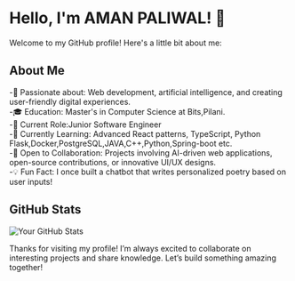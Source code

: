 # Hello, I'm AMAN PALIWAL! 👋

Welcome to my GitHub profile! Here's a little bit about me:

## About Me

-🌟 Passionate about: Web development, artificial intelligence, and creating user-friendly digital experiences.<br>
-🎓 Education: Master's in Computer Science at Bits,Pilani.<br>
-💼 Current Role:Junior Software Engineer<br>
-🌱 Currently Learning: Advanced React patterns, TypeScript, Python Flask,Docker,PostgreSQL,JAVA,C++,Python,Spring-boot etc.<br>
-🤝 Open to Collaboration: Projects involving AI-driven web applications, open-source contributions, or innovative UI/UX designs.<br>
-💡 Fun Fact: I once built a chatbot that writes personalized poetry based on user inputs!<br>


## GitHub Stats

![Your GitHub Stats](https://github-readme-stats.vercel.app/api?username=paliwalaman7&show_icons=true&theme=radical)



Thanks for visiting my profile! I’m always excited to collaborate on interesting projects and share knowledge. Let’s build something amazing together!
